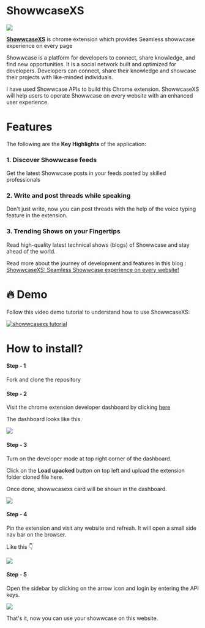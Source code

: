
# ShowwcaseXS

![](https://res.cloudinary.com/ddlhk5yje/image/upload/v1685127065/showwcasexs__psxbba.png)

[**ShowwcaseXS**](https://showwcasexs.vercel.app/ ) is chrome extension which provides Seamless showwcase experience on every page

Showwcase is a platform for developers to connect, share knowledge, and find new opportunities. It is a social network built and optimized for developers. Developers can connect, share their knowledge and showcase their projects with like-minded individuals.


I have used Showwcase APIs to build this Chrome extension. ShowwcaseXS will help users to operate Showwcase on every website with an enhanced user experience.

# Features

The following are the **Key Highlights** of the application:

### 1. Discover Showwcase feeds
Get the latest Showwcase posts in your feeds posted by skilled professionals

### 2. Write and post threads while speaking
Don't just write, now you can post threads with the help of the voice typing feature in the extension.

### 3. Trending Shows on your Fingertips
Read high-quality latest technical shows (blogs) of Showwcase and stay ahead of the world.


Read more about the journey of development and features in this blog : [ShowwcaseXS: Seamless Showwcase experience on every website!](https://www.showwcase.com/show/35219/showwcasexs-seamless-showwcase-experience-on-every-website)


# 🔥 Demo 

Follow this video demo tutorial to understand how to use ShowwcaseXS:

[![showwcasexs tutorial](https://img.youtube.com/vi/qpBV-JB9WPg/0.jpg)](https://www.youtube.com/watch?v=qpBV-JB9WPg)





# How to install?

#### Step - 1

Fork and clone the repository 


#### Step - 2

Visit the chrome extension developer dashboard by clicking [here]()

The dashboard looks like this.

![](https://res.cloudinary.com/ddlhk5yje/image/upload/v1685130155/Screenshot_2023-05-27_at_1.12.30_AM_v2bfp7.png)


#### Step - 3

Turn on the developer mode at top right corner of the dashboard.

Click on the **Load upacked** button on top left and upload the extension folder cloned file here.

Once done, showwcasexs card will be shown in the dashboard.

![](https://res.cloudinary.com/ddlhk5yje/image/upload/v1685130044/Screenshot_2023-05-27_at_1.05.07_AM_uuy1ii.png)

#### Step - 4

Pin the extension and visit any website and refresh. It will open a small side nav bar on the browser.

Like this 👇 

![](https://res.cloudinary.com/ddlhk5yje/image/upload/v1685128339/Screenshot_2023-05-27_at_12.42.13_AM_zdbeul.png)

#### Step - 5

Open the sidebar by clicking on the arrow icon and login by entering the API keys.

![](https://res.cloudinary.com/ddlhk5yje/image/upload/v1685128483/Screenshot_2023-05-27_at_12.44.37_AM_bqgvkp.png)



That's it, now you can use your showwcase on this website.


